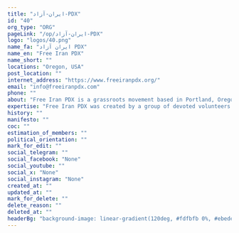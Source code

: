 ```yaml
---
title: "ایران-آزاد-PDX"
id: "40"
org_type: "ORG"
pageLink: "/op/ایران-آزاد-PDX"
logo: "logos/40.png"
name_fa: "ایران آزاد PDX"
name_en: "Free Iran PDX"
name_short: ""
locations: "Oregon, USA"
post_location: ""
internet_address: "https://www.freeiranpdx.org/"
email: "info@freeiranpdx.com"
phone: ""
about: "Free Iran PDX is a grassroots movement based in Portland, Oregon, dedicated to supporting the ongoing fight for freedom and human rights in Iran.              Solidarity with the Iranian People: They stand in solidarity with Iranians protesting against the oppressive regime, particularly highlighting the 'Woman, Life, Freedom' movement sparked by the death of Mahsa Amini.Advocacy and Awareness: They raise awareness about the human rights abuses in Iran and advocate for change through various actions.Community Building: They provide a platform for the Iranian diaspora in Portland to connect, organize, and express their support for the movement in Iran."
expertise: "Free Iran PDX was created by a group of devoted volunteers after the tragic death of Mahsa Amini to spread awareness and create community support for fellow Iranians living in Portland, OR as well as across the country"
history: ""
manifesto: ""
coc: ""
estimation_of_members: ""
political_orientation: ""
mark_for_edit: ""
social_telegram: ""
social_facebook: "None"
social_youtube: ""
social_x: "None"
social_instagram: "None"
created_at: ""
updated_at: ""
mark_for_delete: ""
delete_reason: ""
deleted_at: ""
headerBg: "background-image: linear-gradient(120deg, #fdfbfb 0%, #ebedee 100%);"
---
```

